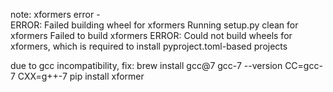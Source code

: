 note:
xformers error -   
ERROR: Failed building wheel for xformers
  Running setup.py clean for xformers
Failed to build xformers
ERROR: Could not build wheels for xformers, which is required to install pyproject.toml-based projects

due to gcc incompatibility, fix:
    brew install gcc@7
    gcc-7 --version
    CC=gcc-7 CXX=g++-7 pip install xformer
